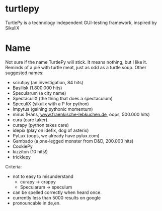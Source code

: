 turtlepy
========

TurtlePy is a technology independent GUI-testing framework, inspired by SikuliX


Name
====
Not sure if the name TurtlePy will stick. It means nothing, but I like it.
Reminds of a pie with turtle meat, just as odd as a turtle soup.
Other suggested names:

 * scrutipy	(an investigation, 84 hits)
 * Basilisk	(1.800.000 hits)
 * Specularum	(a city name)
 * SpectaculiX	(the thing that does a spectaculum)
 * SpeculiX	(sikulix with a P for python)
 * Impytus	(gaining pythonic momentum)
 * mirus	(Hans, www.fraenkische-lebkuchen.de, oops, 500.000 hits)
 * cura		(care taker)
 * curapy	(python takes care)
 * idepix	(play on idefix, dog of asterix)
 * PyLux	(oops, we already have pylux.com)
 * Gambado	(a one-legged monster from D&D, 200.000 hits)
 * CookiePy	
 * kizziton	(10 hits!)
 * tricklepy

Criteria: 
 - not to easy to misunderstand 
   * curapy -> crappy
   * Specularum -> speculum
 - can be spelled correctly when heard once.
 - currently less than 5000 results on google
 - pronouncable in de,en.

